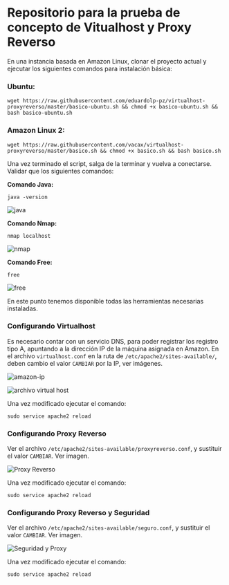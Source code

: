# Repositorio para la prueba de concepto de Vitualhost y Proxy Reverso

En una instancia basada en Amazon Linux, clonar el proyecto actual y ejecutar los siguientes comandos para instalación básica:

### Ubuntu:

`
wget https://raw.githubusercontent.com/eduardolp-pz/virtualhost-proxyreverso/master/basico-ubuntu.sh && chmod +x basico-ubuntu.sh && bash basico-ubuntu.sh
`

### Amazon Linux 2:
`
wget https://raw.githubusercontent.com/vacax/virtualhost-proxyreverso/master/basico.sh && chmod +x basico.sh && bash basico.sh
`

Una vez terminado el script, salga de la terminar y vuelva a conectarse. Validar que los siguientes comandos:

**Comando Java:**

`
java -version
`

![java](imagenes/java.png)

**Comando Nmap:**

`
nmap localhost
`

![nmap](imagenes/nmap.png)

**Comando Free:**

`
free 
`

![free](imagenes/free.png)

En este punto tenemos disponible todas las herramientas necesarias instaladas.

### **Configurando Virtualhost**

Es necesario contar con un servicio DNS, para poder registrar los registro tipo A, 
apuntando a la dirección IP de la máquina asignada en Amazon. En el archivo ``virtualhost.conf`` 
en la ruta de ``/etc/apache2/sites-available/``, deben cambio el valor ``CAMBIAR`` por la IP, ver imágenes.

![amazon-ip](imagenes/ip-amazo.png)

![archivo virtual host](imagenes/virtualhost.png)

Una vez modificado ejecutar el comando: 
```
sudo service apache2 reload
```

### **Configurando Proxy Reverso**

Ver el archivo ``/etc/apache2/sites-available/proxyreverso.conf``, y sustituir el valor ``CAMBIAR``. Ver imagen.

![Proxy Reverso](imagenes/proxyreverso.png)

Una vez modificado ejecutar el comando:
```
sudo service apache2 reload
```

### **Configurando Proxy Reverso y Seguridad**

Ver el archivo ``/etc/apache2/sites-available/seguro.conf``, y sustituir el valor ``CAMBIAR``. Ver imagen.

![Seguridad y Proxy](imagenes/seguridad.png)

Una vez modificado ejecutar el comando:
```
sudo service apache2 reload
```
